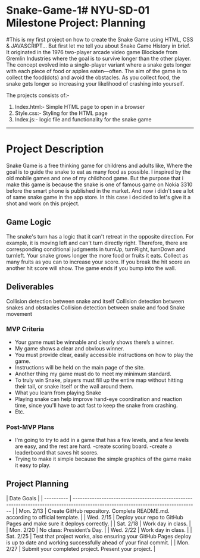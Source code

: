 # Snake-Game-1# NYU-SD-01 Milestone Project: Planning

#This is my first project on how to create the Snake Game using HTML, CSS & JAVASCRIPT... But first let me tell you about Snake Game History in brief. It originated in the 1976 two-player arcade video game Blockade from Gremlin Industries where the goal is to survive longer than the other player. The concept evolved into a single-player variant where a snake gets longer with each piece of food or apples eaten—often.
The aim of the game is to collect the food(dots) and avoid the obstacles. As you collect food, the snake gets longer so increasing your likelihood of crashing into yourself.

The projects consists of:-

1. Index.html:- Simple HTML page to open in a browser
2. Style.css:- Styling for the HTML page
3. Index.js:- logic file and functionality for the snake game

---

# Project Description

Snake Game is a free thinking game for childrens and adults like, Where the goal is to guide the snake to eat as many food as possible. I inspired by the old mobile games and one of my childhood game. But the purpose that i make this game is because the snake is one of famous game on Nokia 3310 before the smart phone is published in the market. And now i didn't see a lot of same snake game in the app store. In this case i decided to let's give it a shot and work on this project.

## Game Logic

The snake's turn has a logic that it can't retreat in the opposite direction. For example, it is moving left and can't turn directly right. Therefore, there are corresponding conditional judgments in turnUp, turnRight, turnDown and turnleft.
Your snake grows longer the more food or fruits it eats.
Collect as many fruits as you can to increase your score.
If you break the hit score an another hit score will show.
The game ends if you bump into the wall.

## Deliverables

Collision detection between snake and itself
Collision detection between snakes and obstacles
Collision detection between snake and food
Snake movement

### MVP Criteria

- Your game must be winnable and clearly shows there’s a winner.
- My game shows a clear and obvious winner.
- You must provide clear, easily accessible instructions on how to play the game.
- Instructions will be held on the main page of the site.
- Another thing my game must do to meet my minimum standard.
- To truly win Snake, players must fill up the entire map without hitting their tail, or snake itself or the wall
  around them.
- What you learn from playing Snake
- Playing snake can help improve hand-eye coordination and reaction time, since you'll have to act fast to keep the
  snake from crashing.
- Etc.

### Post-MVP Plans

- I'm going to try to add in a game that has a few levels, and a few levels are easy, and the rest are hard.
  -create scoring board.
  -create a leaderboard that saves hit scores.
- Trying to make it simple because the simple graphics of the game make it easy to play.

## Project Planning

| Date Goals |
| ---------- | ---------------------------------------------------------------------------------------------------------------------------------- |
| Mon. 2/13  | Create GitHub repository. Complete README.md. according to official template.                                                      |
| Wed. 2/15  | Deploy your repo to GitHub Pages and make sure it deploys correctly.                                                               |
| Sat. 2/18  | Work day in class.                                                                                                                 |
| Mon. 2/20  | No class: President’s Day.                                                                                                         |
| Wed. 2/22  | Work day in class.                                                                                                                 |
| Sat. 2/25  | Test that project works, also ensuring your GitHub Pages deploy is up to date and working successfully ahead of your final commit. |
| Mon. 2/27  | Submit your completed project. Present your project.                                                                               |
